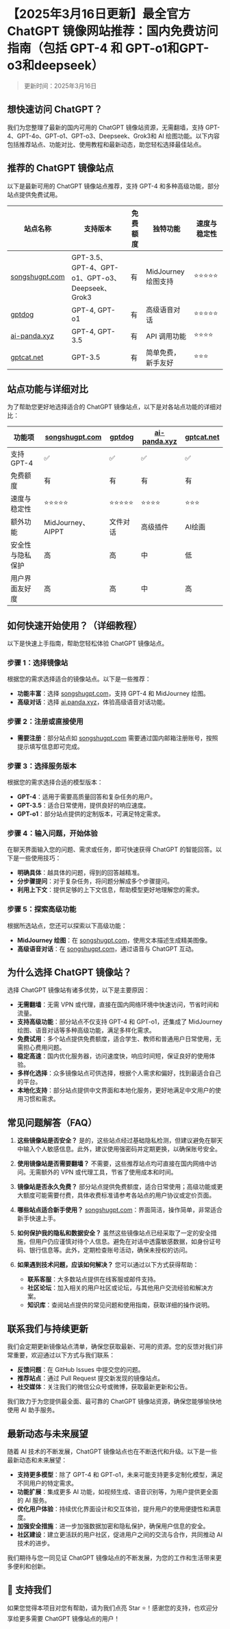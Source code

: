 # 【2025年3月16日更新】最全官方 ChatGPT 镜像网站推荐：国内免费访问指南（包括 GPT-4 和 GPT-o1和GPT-o3和deepseek）

> 更新时间：2025年3月16日

## 想快速访问 ChatGPT？

我们为您整理了最新的国内可用的 ChatGPT 镜像站资源，无需翻墙，支持 GPT-4、GPT-4o、GPT-o1、GPT-o3、Deepseek、Grok3和 AI 绘图功能。以下内容包括推荐站点、功能对比、使用教程和最新动态，助您轻松选择最佳站点。

## 推荐的 ChatGPT 镜像站点

以下是最新可用的 ChatGPT 镜像站点推荐，支持 GPT-4 和多种高级功能，部分站点提供免费试用。

| 站点名称                | 支持版本      | 免费额度 | 独特功能       | 速度与稳定性 |
|-----------------------|------------|---------|-------------|---------|
| [songshugpt.com](https://songshugpt.com) | GPT-3.5、GPT-4、GPT-o1、GPT-o3、Deepseek、Grok3 | 有       | MidJourney 绘图支持 | ⭐⭐⭐⭐⭐   |
| [gptdog](https://gptdog.online/)                | GPT-4, GPT-o1 | 有       | 高级语音对话     | ⭐⭐⭐⭐⭐   |
| [ai-panda.xyz ](https://ai-panda.xyz)          | GPT-4, GPT-3.5 | 有       | API 调用功能   | ⭐⭐⭐⭐    |
| [gptcat.net ](https://gptcat.net)         | GPT-3.5    | 有       | 简单免费，新手友好 | ⭐⭐⭐     |

## 站点功能与详细对比

为了帮助您更好地选择适合的 ChatGPT 镜像站点，以下是对各站点功能的详细对比：

| 功能项 | [songshugpt.com](https://songshugpt.com) | [gptdog](https://gptdog.online/)  | [ai-panda.xyz ](https://ai-panda.xyz) | [gptcat.net ](https://gptcat.net) |
|--------|----------------|--------|--------------|---------------|
| 支持 GPT-4 | ✅ | ✅ | ✅ | ✅ |
| 免费额度 | 有 | 有 | 有 | 有 |
| 速度与稳定性 | ⭐⭐⭐⭐⭐ | ⭐⭐⭐⭐⭐ | ⭐⭐⭐⭐ | ⭐⭐⭐ |
| 额外功能 | MidJourney、AIPPT | 文件对话 | 高级插件 | AI绘画 |
| 安全性与隐私保护 | 高 | 高 | 中 | 低 |
| 用户界面友好度 | 高 | 高 | 中 | 高 |

## 如何快速开始使用？（详细教程）

以下是快速上手指南，帮助您轻松体验 ChatGPT 镜像站点。

### 步骤 1：选择镜像站

根据您的需求选择适合的镜像站点。以下是一些推荐：

- **功能丰富**：选择 [songshugpt.com](https://songshugpt.com)，支持 GPT-4 和 MidJourney 绘图。
- **高级对话**：选择 [ai.panda.xyz](http://ai.panda.xyz)，体验高级语音对话功能。

### 步骤 2：注册或直接使用

- **需要注册**：部分站点如 [songshugpt.com](https://songshugpt.com) 需要通过国内邮箱注册账号，按照提示填写信息即可完成。

### 步骤 3：选择服务版本

根据您的需求选择合适的模型版本：

- **GPT-4**：适用于需要高质量回答和复杂任务的用户。
- **GPT-3.5**：适合日常使用，提供良好的响应速度。
- **GPT-o1**：部分站点提供的定制版本，可满足特定需求。

### 步骤 4：输入问题，开始体验

在聊天界面输入您的问题、需求或任务，即可快速获得 ChatGPT 的智能回答。以下是一些使用技巧：

- **明确具体**：越具体的问题，得到的回答越精准。
- **分步骤提问**：对于复杂任务，将问题分解成多个步骤提问。
- **利用上下文**：提供足够的上下文信息，帮助模型更好地理解您的需求。

### 步骤 5：探索高级功能

根据所选站点，您还可以探索以下高级功能：

- **MidJourney 绘图**：在 [songshugpt.com](https://songshugpt.com)，使用文本描述生成精美图像。
- **高级语音对话**：在 [songshugpt.com](https://songshugpt.com)，通过语音与 ChatGPT 互动。

## 为什么选择 ChatGPT 镜像站？

选择 ChatGPT 镜像站有诸多优势，以下是主要原因：

- **无需翻墙**：无需 VPN 或代理，直接在国内网络环境中快速访问，节省时间和流量。
- **支持高级功能**：部分站点不仅支持 GPT-4 和 GPT-o1，还集成了 MidJourney 绘图、语音对话等多种高级功能，满足多样化需求。
- **免费试用**：多个站点提供免费额度，适合学生、教师和普通用户日常使用，无需担心费用问题。
- **稳定高速**：国内优化服务器，访问速度快，响应时间短，保证良好的使用体验。
- **多样化选择**：众多镜像站点可供选择，根据个人需求和偏好，找到最适合自己的平台。
- **本地化支持**：部分站点提供中文界面和本地化服务，更好地满足中文用户的使用习惯和需求。

## 常见问题解答（FAQ）

1. **这些镜像站是否安全？**
   是的，这些站点经过基础隐私检测，但建议避免在聊天中输入个人敏感信息。此外，建议使用强密码并定期更换，以确保账号安全。

2. **使用镜像站是否需要翻墙？**
   不需要，这些推荐站点均可直接在国内网络中访问。无需额外的 VPN 或代理工具，节省了使用成本和时间。

3. **镜像站是否永久免费？**
   部分站点提供免费额度，适合日常使用；高级功能或更大额度可能需要付费，具体收费标准请参考各站点的用户协议或定价页面。

4. **哪些站点适合新手使用？**
   [songshugpt.com](https://songshugpt.com)：界面简洁，操作简单，非常适合新手快速上手。

5. **如何保护我的隐私和数据安全？**
   虽然这些镜像站点已经采取了一定的安全措施，但用户仍应谨慎对待个人信息。避免在对话中透露敏感数据，如身份证号码、银行信息等。此外，定期检查账号活动，确保未授权的访问。

6. **如果遇到技术问题，应该如何解决？**
   您可以通过以下方式获得帮助：
   - **联系客服**：大多数站点提供在线客服或邮件支持。
   - **社区论坛**：加入相关的用户社区或论坛，与其他用户交流经验和解决方案。
   - **知识库**：查阅站点提供的常见问题和使用指南，获取详细的操作说明。

## 联系我们与持续更新

我们会定期更新镜像站点清单，确保您获取最新、可用的资源。您的反馈对我们非常重要，欢迎通过以下方式与我们联系：

- **反馈问题**：在 GitHub Issues 中提交您的问题。
- **推荐站点**：通过 Pull Request 提交新发现的镜像站点。
- **社交媒体**：关注我们的微信公众号或微博，获取最新更新和公告。

我们致力于为您提供最全面、最可靠的 ChatGPT 镜像站资源，确保您能够愉快地使用 AI 助手服务。

## 最新动态与未来展望

随着 AI 技术的不断发展，ChatGPT 镜像站点也在不断迭代和升级。以下是一些最新动态和未来展望：

- **支持更多模型**：除了 GPT-4 和 GPT-o1，未来可能支持更多定制化模型，满足不同用户的特定需求。
- **功能扩展**：集成更多 AI 功能，如视频生成、语音识别等，为用户提供更全面的 AI 服务。
- **优化用户体验**：持续优化界面设计和交互体验，提升用户的使用便捷性和满意度。
- **加强安全措施**：进一步加强数据加密和隐私保护，确保用户信息的安全。
- **社区建设**：建立更活跃的用户社区，促进用户之间的交流与合作，共同推动 AI 技术的进步。

我们期待与您一同见证 ChatGPT 镜像站点的不断发展，为您的工作和生活带来更多便利和创新。

## 🌟 支持我们

如果您觉得本项目对您有帮助，请为我们点亮 Star ⭐！感谢您的支持，也欢迎分享给更多需要 ChatGPT 镜像站点的用户！

